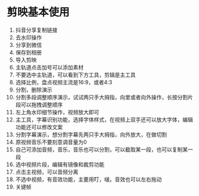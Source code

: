# 剪映基本使用

1. 抖音分享复制链接
2. 去水印操作
3. 分享到微信
4. 保存到相册
5. 导入剪映
6. 主轨道点击加号可以添加素材
7. 不要选中主轨道，可以看到下方工具，剪辑是主工具
8. 选择比例，盘点视频主流是16:9，或者4:3
9. 分割，删除演示
10. 分割多段调整顺序演示，试试两只手大拇指，向里或者向外操作，长按分割片段可以拖拽调整顺序
11. 左上角水印细节操作，视频放大即可
12. 主工具，字幕识别功能，选择字体样式，在视频上双手还可以放大字体，编辑功能还可以修改文案
13. 分割字幕演示，想分割字幕先两只手大拇指，向外放大，在做切割
14. 原视频音乐不要刻意调音量为0
15. 自己可添加音频，音乐，音乐也可以分割，可以截取某一段，也可以复制某一段
16. 选中视频片段，编辑有镜像和裁剪功能
17. 点击主视频，可以音频分离
18. 不选中视频，有音效功能，主要用叮，啵。音效也可以左右拖动
19. 关键帧
